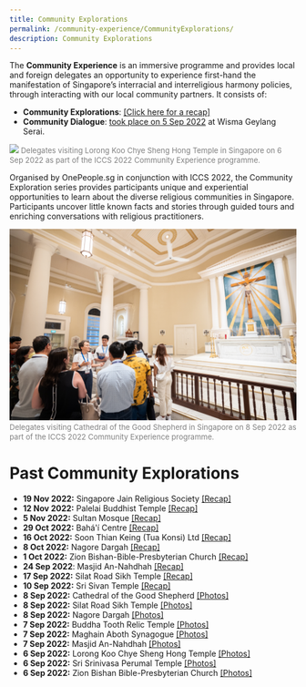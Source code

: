 ```yaml
---
title: Community Explorations
permalink: /community-experience/CommunityExplorations/
description: Community Explorations
---
```

The **Community Experience** is an immersive programme and provides local and foreign delegates an opportunity to experience first-hand the manifestation of Singapore’s interracial and interreligious harmony policies, through interacting with our local community partners. It consists of:
* **Community Explorations**: [[Click here for a recap]](/latest/experiencing-the-diversity-of-singapore/)
* **Community Dialogue**: [took place on 5 Sep 2022](/community-experience/CommunityDialogue/) at Wisma Geylang Serai.

![](/images/RT_CE%201%20-121.jpg)
<font color = "grey"><font size="-1">Delegates visiting Lorong Koo Chye Sheng Hong Temple in Singapore on 6 Sep 2022 as part of the ICCS 2022 Community Experience programme.</font></font>  

Organised by OnePeople.sg in conjunction with ICCS 2022, the Community Exploration series provides participants unique and experiential opportunities to learn about the diverse religious communities in Singapore. Participants uncover little known facts and stories through guided tours and enriching conversations with religious practitioners.

![](/images/CE7_080922-69.jpg)
<font color = "grey"><font size="-1">Delegates visiting Cathedral of the Good Shepherd in Singapore on 8 Sep 2022 as part of the ICCS 2022 Community Experience programme.</font></font>
# Past Community Explorations
* **19 Nov 2022:** Singapore Jain Religious Society <a href="https://www.facebook.com/OnePeople.sg/posts/5896038620434379" target="_blank">[Recap]</a>
* **12 Nov 2022:** Palelai Buddhist Temple <a href="https://www.facebook.com/OnePeople.sg/posts/5896038620434379" target="_blank">[Recap]</a>
* **5 Nov 2022:** Sultan Mosque <a href="https://www.facebook.com/OnePeople.sg/posts/pfbid0TkNkR1pzVZy8aAsXHbuTQp8gHyFAHm37hy4goqSHCRZGv47tV7LvCuTxnSpPtYW5l" target="_blank">[Recap]</a>
* **29 Oct 2022:** Bahá'í Centre <a href="https://www.facebook.com/OnePeople.sg/posts/pfbid0TkNkR1pzVZy8aAsXHbuTQp8gHyFAHm37hy4goqSHCRZGv47tV7LvCuTxnSpPtYW5l" target="_blank">[Recap]</a>
* **16 Oct 2022:** Soon Thian Keing (Tua Konsi) Ltd <a href="https://www.facebook.com/OnePeople.sg/posts/5795921527112756" target="_blank">[Recap]</a>
* **8 Oct 2022:** Nagore Dargah <a href="https://www.facebook.com/OnePeople.sg/posts/5795921527112756" target="_blank">[Recap]</a>
* **1 Oct 2022:** Zion Bishan-Bible-Presbyterian Church <a href="https://www.facebook.com/OnePeople.sg/posts/5751249774913265" target="_blank">[Recap]</a>
* **24 Sep 2022**: Masjid An-Nahdhah <a href="https://www.facebook.com/OnePeople.sg/posts/5751249774913265" target="_blank">[Recap]</a>
* **17 Sep 2022:** Silat Road Sikh Temple <a href="https://www.facebook.com/OnePeople.sg/posts/5705977042773872" target="_blank">[Recap]</a>
* **10 Sep 2022:** Sri Sivan Temple <a href="https://www.facebook.com/OnePeople.sg/posts/5705977042773872" target="_blank">[Recap]</a>
* **8 Sep 2022:** Cathedral of the Good Shepherd <a href="https://www.facebook.com/media/set/?vanity=ICCSSG&set=a.462614285910220" target="_blank">[Photos]</a>
* **8 Sep 2022:** Silat Road Sikh Temple <a href="https://www.facebook.com/media/set/?vanity=ICCSSG&set=a.462612555910393" target="_blank">[Photos]</a>
* **8 Sep 2022:** Nagore Dargah <a href="https://www.facebook.com/media/set/?set=a.462609949243987&type=3" target="_blank">[Photos]</a>
* **7 Sep 2022:** Buddha Tooth Relic Temple <a href="https://www.facebook.com/media/set/?set=a.462662715905377&type=3" target="_blank">[Photos]</a>
* **7 Sep 2022:** Maghain Aboth Synagogue <a href="https://www.facebook.com/media/set/?vanity=ICCSSG&set=a.462659192572396" target="_blank">[Photos]</a>
* **7 Sep 2022:** Masjid An-Nahdhah <a href="https://www.facebook.com/media/set/?set=a.462654309239551&type=3" target="_blank">[Photos]</a>
* **6 Sep 2022:** Lorong Koo Chye Sheng Hong Temple <a href="https://www.facebook.com/media/set/?vanity=ICCSSG&set=a.462686655902983" target="_blank">[Photos]</a>
* **6 Sep 2022:** Sri Srinivasa Perumal Temple <a href="https://www.facebook.com/media/set/?set=a.462682365903412&type=3" target="_blank">[Photos]</a>
* **6 Sep 2022:** Zion Bishan Bible-Presbyterian Church <a href="https://www.facebook.com/media/set/?set=a.462679369237045&type=3" target="_blank">[Photos]</a>